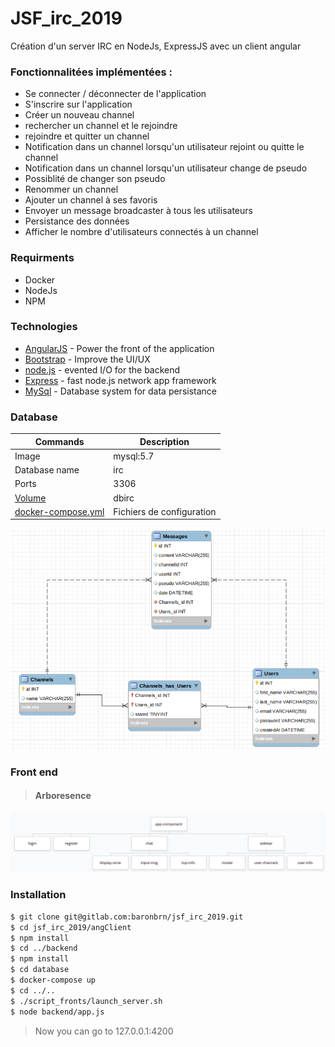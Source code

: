 # JSF_irc_2019

Création d'un server IRC en NodeJs, ExpressJS avec un client angular

### Fonctionnalitées implémentées : 
* Se connecter / déconnecter de l'application
* S'inscrire sur l'application
* Créer un nouveau channel
* rechercher un channel et le rejoindre
* rejoindre et quitter un channel
* Notification dans un channel lorsqu'un utilisateur rejoint ou quitte le channel
* Notification dans un channel lorsqu'un utilisateur change de pseudo 
* Possiblité de changer son pseudo
* Renommer un channel
* Ajouter un channel à ses favoris
* Envoyer un message broadcaster à tous les utilisateurs
* Persistance des données 
* Afficher le nombre d'utilisateurs connectés à un channel


### Requirments

* Docker
* NodeJs
* NPM
 

### Technologies

* [AngularJS](https://angular.io/) - Power the front of the application
* [Bootstrap](https://mdbootstrap.com/) - Improve the UI/UX
* [node.js](https://nodejs.org/) - evented I/O for the backend
* [Express](https://expressjs.com/) - fast node.js network app framework
* [MySql]() - Database system for data persistance

### Database


| Commands                                                    | Description                 |
|-------------------------------------------------------------|-----------------------------|
| Image                                                       | mysql:5.7                   |
| Database name                                               | irc                         |
| Ports                                                       | 3306                        |
| [Volume](./backend/database/dbirc)                          | dbirc                       |
| [docker-compose.yml](./backend/database/docker-compose.yml) | Fichiers de configuration   |
![MCD](doc/MCD_V1.png)

### Front end
> #### Arboresence
![arboresence](doc/component_arborescence.png)


### Installation
```sh
$ git clone git@gitlab.com:baronbrn/jsf_irc_2019.git
$ cd jsf_irc_2019/angClient
$ npm install
$ cd ../backend
$ npm install 
$ cd database
$ docker-compose up
$ cd ../.. 
$ ./script_fronts/launch_server.sh
$ node backend/app.js
```
> Now you can go to 127.0.0.1:4200
